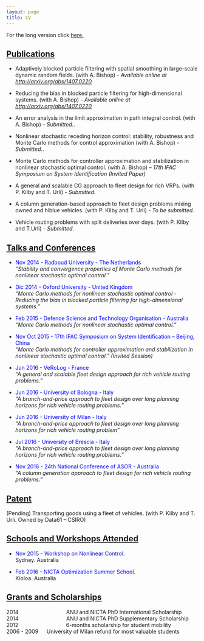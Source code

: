 ```yaml
---
layout: page
title: CV
---
```

For the long version click 
<a href="{{ site.url }}/files/Academic CV.pdf" download> here.</a>

<!--
## <ins>Current Position </ins>                                                                             PhD student at ANU and DATA61 (CSIRO)  Supervisor: Dr. Philip Kilby

## <ins> Education </ins>                                                                              2011-13 &emsp; &emsp; <font color ="blue">Master program in Mathematics - University of Milan.</font>   
&emsp; &emsp; &emsp; &emsp; &emsp; &emsp; &emsp; &emsp; &emsp;
Final score: 	110/110 cum laude  
&emsp; &emsp; &emsp; &emsp; &emsp; &emsp; &emsp; &emsp; &emsp;
Thesis: 	The influence of Topology in Consensus Problems2012 &emsp; &emsp; &emsp; &emsp; &emsp;<font color ="blue">Erasmus student at the University of Amsterdam.</font>   

2006-10 &emsp; &emsp; <font color ="blue">Bachelor program in Mathematics - University of Milan.</font>   
&emsp; &emsp; &emsp; &emsp; &emsp; &emsp; &emsp; &emsp; &emsp;
Final score: 	110/110 cum laude   
&emsp; &emsp; &emsp; &emsp; &emsp; &emsp; &emsp; &emsp; &emsp;
Thesis:	Trasformazioni Cremoniane Tra Piani Proiettivi (in Italian)
-->## <ins> Publications </ins>                                                                              *	Adaptively blocked particle filtering with spatial smoothing in large-scale dynamic random fields. (with A. Bishop) - <em> Available online at http://arxiv.org/abs/1407.0220 </em>*	Reducing the bias in blocked particle filtering for high-dimensional systems. (with A. Bishop) - <em> Available online at http://arxiv.org/abs/1407.0220</em>*	An error analysis in the limit approximation in path integral control. (with A. Bishop) - <em>Submitted.</em>.*	Nonlinear stochastic receding horizon control: stability, robustness and Monte Carlo methods for control approximation (with A. Bishop) - <em>Submitted.</em>.*	Monte Carlo methods for controller approximation and stabilization in nonlinear stochastic optimal control. (with A. Bishop) – <em> 17th IFAC Symposium on System Identification (Invited Paper)</em>*	A general and scalable CG approach to fleet design for rich VRPs. (with P. Kilby and T. Urli) - <em>Submitted.</em>*	A column generation-based approach to fleet design problems mixing owned and hiblue vehicles. (with P. Kilby and T. Urli) - <em>To be submitted.</em>
*	Vehicle routing problems with split deliveries over days. (with P. Kilby and T.Urli) - <em>Submitted.</em>## <ins>Talks and Conferences </ins>                                                                              * <font color ="blue">Nov 2014 - Radboud University - The Netherlands</font>  
<em>“Stability and convergence properties of Monte Carlo methods for nonlinear stochastic optimal control.”  </em>
 
* <font color ="blue">Dic 2014 - Oxford University - United Kingdom   </font>  
 <em>“Monte Carlo methods for nonlinear stochastic optimal control - Reducing the bias in blocked particle filtering for high-dimensional systems.” </em>
  
* <font color ="blue">Feb 2015 - Defence Science and Technology Organisation - Australia  </font>  
<em>“Monte Carlo methods for nonlinear stochastic optimal control.” </em>

* <font color ="blue">Nov Oct 2015 - 17th IFAC Symposium on System Identification – Beijing, China  </font>  
<em>“Monte Carlo methods for controller approximation and stabilization in nonlinear stochastic optimal control.” (Invited Session) </em>
 
* <font color ="blue">Jun 2016 - VeRoLog - France  </font>  
<em>“A general and scalable fleet design approach for rich vehicle routing problems.” </em>
 
* <font color ="blue">Jun 2016	- University of Bologna - Italy  </font>  
<em>“A branch-and-price approach to fleet design over long planning horizons for rich vehicle routing problems.” </em>
 
* <font color ="blue">Jun 2016	- University of Milan - Italy  </font>  
<em> “A branch-and-price approach to fleet design over long planning horizons for rich vehicle routing problem” </em>* <font color ="blue">Jul 2016	- University of Brescia -  Italy  </font>  
<em> “A branch-and-price approach to fleet design over long planning horizons for rich vehicle routing problems.” </em>* <font color ="blue">Nov 2016 - 24th National Conference of ASOR - Australia </font>  
<em> “A column generation approach to fleet design for rich vehicle routing problems.” </em>## <ins> Patent </ins> 												(Pending)	Transporting goods using a fleet of vehicles.   (with P. Kilby and T. Urli. Owned by Data61 – CSIRO)## <ins> Schools and Workshops Attended </ins>                                                                             * <font color ="rblueed">Nov 2015 - Workshop on Nonlinear Control.    </font>  
Sydney. Australia* <font color ="blue">Feb 2016 -	NICTA Optimization Summer School. </font>  
Kioloa. Australia## <ins> Grants and Scholarships </ins>                                                                             2014 &emsp; &emsp; &emsp; &emsp; &emsp; &emsp; &emsp;ANU and NICTA PhD International Scholarship  2014 &emsp; &emsp; &emsp; &emsp; &emsp; &emsp; &emsp;ANU and NICTA PhD Supplementary Scholarship  2012 &emsp; &emsp; &emsp; &emsp; &emsp; &emsp; &emsp;6-months scholarship for student mobility   2006 - 2009 &emsp; University of Milan refund for most valuable students